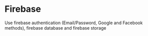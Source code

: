 # Firebase
Use firebase authentication (Email/Password, Google and Facebook methods), firebase database and firebase storage
